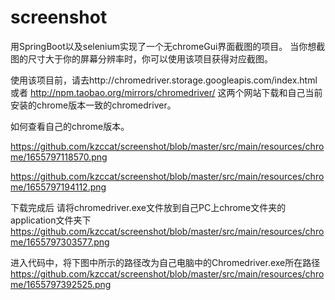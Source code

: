 # screenshot

用SpringBoot以及selenium实现了一个无chromeGui界面截图的项目。
当你想截图的尺寸大于你的屏幕分辨率时，你可以使用该项目获得对应截图。

使用该项目前，请去http://chromedriver.storage.googleapis.com/index.html 或者 http://npm.taobao.org/mirrors/chromedriver/ 这两个网站下载和自己当前安装的chrome版本一致的chromedriver。

如何查看自己的chrome版本。

https://github.com/kzccat/screenshot/blob/master/src/main/resources/chrome/1655797118570.png

https://github.com/kzccat/screenshot/blob/master/src/main/resources/chrome/1655797194112.png



下载完成后 请将chromedriver.exe文件放到自己PC上chrome文件夹的application文件夹下
https://github.com/kzccat/screenshot/blob/master/src/main/resources/chrome/1655797303577.png



进入代码中，将下图中所示的路径改为自己电脑中的Chromedriver.exe所在路径
https://github.com/kzccat/screenshot/blob/master/src/main/resources/chrome/1655797392525.png



